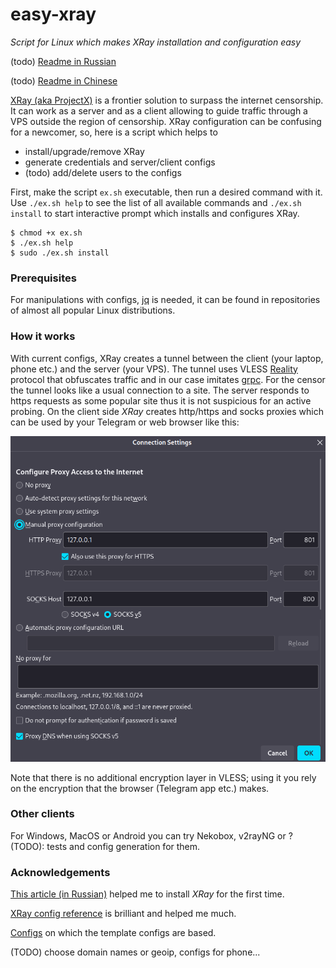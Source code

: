 # easy-xray

*Script for Linux which makes XRay installation and configuration easy*

(todo) [Readme in Russian](README.ru.md)

(todo) [Readme in Chinese](README.cn.md)

[XRay (aka ProjectX)](https://xtls.github.io/en/) is a frontier solution to surpass the internet censorship. It can work as a server and as
a client allowing to guide traffic through a VPS outside the region of censorship. XRay configuration can be confusing for a newcomer,
so, here is a script which helps to

- install/upgrade/remove XRay
- generate credentials and server/client configs
- (todo) add/delete users to the configs

First, make the script `ex.sh` executable, then run a desired command with it. Use `./ex.sh help` to see the list of all available commands
and `./ex.sh install` to start interactive prompt which installs and configures XRay.
```
$ chmod +x ex.sh
$ ./ex.sh help
$ sudo ./ex.sh install
```

### Prerequisites

For manipulations with configs, [jq](https://jqlang.github.io/jq/) is needed, it can be found in repositories of almost all popular Linux
distributions.

### How it works

With current configs, XRay creates a tunnel between the client (your laptop, phone etc.) and the server (your VPS). The tunnel uses VLESS
[Reality](https://github.com/XTLS/REALITY/blob/main/README.en.md) protocol that obfuscates traffic and in our case imitates
[grpc](https://en.wikipedia.org/wiki/GRPC). For the censor the tunnel looks like a usual connection to a site. The server responds to https
requests as some popular site thus it is not suspicious for an active probing. On the client side *XRay* creates http/https and socks
proxies which can be used by your Telegram or web browser like this:

![browser proxy: http/https proxy 127.0.0.1 at port 801, socks v5 host 127.0.0.1 at port 800](browser-proxy-settings.png)

Note that there is no additional encryption layer in VLESS; using it you rely on the encryption that the browser (Telegram app etc.) makes.

### Other clients

For Windows, MacOS or Android you can try Nekobox, v2rayNG or ? (TODO): tests and config generation for them.

### Acknowledgements

[This article (in Russian)](https://habr.com/ru/articles/731608/) helped me to install *XRay* for the first time.

[XRay config reference](https://xtls.github.io/en/config/) is brilliant and helped me much.

[Configs](https://github.com/XTLS/Xray-examples/tree/main/VLESS-gRPC-REALITY) on which the template configs are based.

(TODO) choose domain names or geoip, configs for phone...
